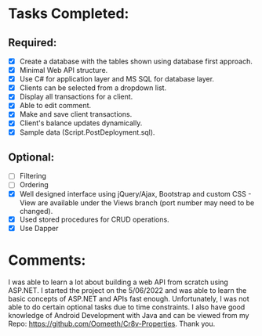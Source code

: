 # Tasks Completed:

## Required:

- [x] Create a database with the tables shown using database first approach.
- [x] Minimal Web API structure.
- [x] Use C# for application layer and MS SQL for database layer.
- [x] Clients can be selected from a dropdown list.
- [x] Display all transactions for a client.
- [x] Able to edit comment.
- [x] Make and save client transactions.
- [x] Client's balance updates dynamically.
- [x] Sample data (Script.PostDeployment.sql).

## Optional:

- [ ] Filtering
- [ ] Ordering
- [x] Well designed interface using jQuery/Ajax, Bootstrap and custom CSS - View are available under the Views branch (port number may need to be changed).
- [x] Used stored procedures for CRUD operations.
- [x] Use Dapper

# Comments:

I was able to learn a lot about building a web API from scratch using ASP.NET. I started the project on the 5/06/2022 and was able to learn the basic concepts of ASP.NET and APIs fast enough. Unfortunately, I was not able to do certain optional tasks due to time constraints. I also have good knowledge of Android Development with Java and can be viewed from my Repo: https://github.com/Oomeeth/Cr8v-Properties. Thank you.